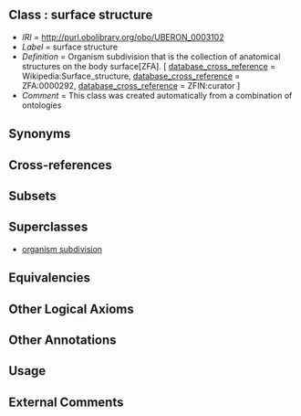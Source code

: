 
## Class : surface structure

 * *IRI* = http://purl.obolibrary.org/obo/UBERON_0003102
 * *Label* = surface structure
 * *Definition* = Organism subdivision that is the collection of anatomical structures on the body surface[ZFA]. [ [database_cross_reference](../../ef/oboInOwl#hasDbXref.md) = Wikipedia:Surface_structure, [database_cross_reference](../../ef/oboInOwl#hasDbXref.md) = ZFA:0000292, [database_cross_reference](../../ef/oboInOwl#hasDbXref.md) = ZFIN:curator ]
 * *Comment* = This class was created automatically from a combination of ontologies

## Synonyms


## Cross-references


## Subsets


## Superclasses

 * [organism subdivision](../../UBERON/75/UBERON_0000475.md)

## Equivalencies


## Other Logical Axioms


## Other Annotations


## Usage


## External Comments


